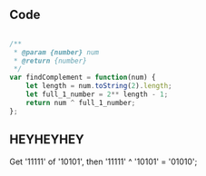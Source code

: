 ## Code

```javascript

/**
 * @param {number} num
 * @return {number}
 */
var findComplement = function(num) {
    let length = num.toString(2).length;
    let full_1_number = 2** length - 1;
    return num ^ full_1_number;
};

```

## HEYHEYHEY

Get '11111' of '10101', then '11111' ^ '10101' = '01010';